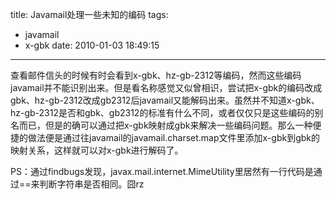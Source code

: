 title: Javamail处理一些未知的编码
tags:
  - javamail
  - x-gbk
date: 2010-01-03 18:49:15
---

查看邮件信头的时候有时会看到x-gbk、hz-gb-2312等编码，然而这些编码javamail并不能识别出来。但是看名称感觉又似曾相识，尝试把x-gbk的编码改成gbk、hz-gb-2312改成gb2312后javamail又能解码出来。虽然并不知道x-gbk、hz-gb-2312是否和gbk、gb2312的标准有什么不同，或者仅仅只是这些编码的别名而已，但是的确可以通过把x-gbk映射成gbk来解决一些编码问题。那么一种便捷的做法便是通过往javamail的javamail.charset.map文件里添加x-gbk到gbk的映射关系，这样就可以对x-gbk进行解码了。

PS：通过findbugs发现，javax.mail.internet.MimeUtility里居然有一行代码是通过==来判断字符串是否相同。囧rz

